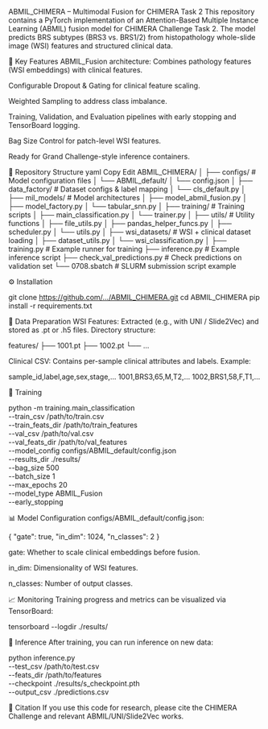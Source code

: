 ABMIL_CHIMERA – Multimodal Fusion for CHIMERA Task 2
This repository contains a PyTorch implementation of an Attention-Based Multiple Instance Learning (ABMIL) fusion model for CHIMERA Challenge Task 2.
The model predicts BRS subtypes (BRS3 vs. BRS1/2) from histopathology whole-slide image (WSI) features and structured clinical data.

📌 Key Features
ABMIL_Fusion architecture: Combines pathology features (WSI embeddings) with clinical features.

Configurable Dropout & Gating for clinical feature scaling.

Weighted Sampling to address class imbalance.

Training, Validation, and Evaluation pipelines with early stopping and TensorBoard logging.

Bag Size Control for patch-level WSI features.

Ready for Grand Challenge-style inference containers.

📂 Repository Structure
yaml
Copy
Edit
ABMIL_CHIMERA/
│
├── configs/                     # Model configuration files
│   └── ABMIL_default/
│       └── config.json
│
├── data_factory/                 # Dataset configs & label mapping
│   └── cls_default.py
│
├── mil_models/                   # Model architectures
│   ├── model_abmil_fusion.py
│   ├── model_factory.py
│   └── tabular_snn.py
│
├── training/                     # Training scripts
│   ├── main_classification.py
│   └── trainer.py
│
├── utils/                        # Utility functions
│   ├── file_utils.py
│   ├── pandas_helper_funcs.py
│   ├── scheduler.py
│   └── utils.py
│
├── wsi_datasets/                 # WSI + clinical dataset loading
│   ├── dataset_utils.py
│   └── wsi_classification.py
│
├── training.py                   # Example runner for training
├── inference.py                  # Example inference script
├── check_val_predictions.py      # Check predictions on validation set
└── 0708.sbatch                    # SLURM submission script example



⚙️ Installation

git clone https://github.com/.../ABMIL_CHIMERA.git
cd ABMIL_CHIMERA
pip install -r requirements.txt


📑 Data Preparation
WSI Features: Extracted (e.g., with UNI / Slide2Vec) and stored as .pt or .h5 files.
Directory structure:

features/
├── 1001.pt
├── 1002.pt
└── ...


Clinical CSV: Contains per-sample clinical attributes and labels.
Example:


sample_id,label,age,sex,stage,...
1001,BRS3,65,M,T2,...
1002,BRS1,58,F,T1,...



🚀 Training

python -m training.main_classification \
  --train_csv /path/to/train.csv \
  --train_feats_dir /path/to/train_features \
  --val_csv /path/to/val.csv \
  --val_feats_dir /path/to/val_features \
  --model_config configs/ABMIL_default/config.json \
  --results_dir ./results/ \
  --bag_size 500 \
  --batch_size 1 \
  --max_epochs 20 \
  --model_type ABMIL_Fusion \
  --early_stopping



📊 Model Configuration
configs/ABMIL_default/config.json:

{
  "gate": true,
  "in_dim": 1024,
  "n_classes": 2
}

gate: Whether to scale clinical embeddings before fusion.

in_dim: Dimensionality of WSI features.

n_classes: Number of output classes.



📈 Monitoring
Training progress and metrics can be visualized via TensorBoard:

tensorboard --logdir ./results/


🧪 Inference
After training, you can run inference on new data:

python inference.py \
  --test_csv /path/to/test.csv \
  --feats_dir /path/to/features \
  --checkpoint ./results/s_checkpoint.pth \
  --output_csv ./predictions.csv

  
📄 Citation
If you use this code for research, please cite the CHIMERA Challenge and relevant ABMIL/UNI/Slide2Vec works.

